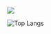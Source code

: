 
![](https://media.giphy.com/media/xTiIzJSKB4l7xTouE8/giphy.gif)



<!-- [![Top Langs](https://github-readme-stats.vercel.app/api/top-langs/?username=Shaughny&hide=css,html&exclude_repo=FeedmeLife&langs_count=8&layout=compact&theme=dark)](https://github.com/anuraghazra/github-readme-stats)
[![Top Langs](https://github-readme-stats.vercel.app/api/top-langs/?username=Shaughny&hide=javascript,html,php)](https://github.com/anuraghazra/github-readme-stats) -->
![Top Langs](https://github-readme-stats-git-masterrstaa-rickstaa.vercel.app/api/top-langs/?username=Shaughny&hide=html,php&exclude_repo=&hide_border=true&theme=dark)

  
